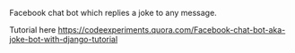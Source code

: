 
Facebook chat bot which replies a joke to any message.

Tutorial here https://codeexperiments.quora.com/Facebook-chat-bot-aka-joke-bot-with-django-tutorial
